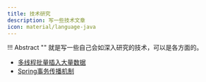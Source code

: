 ```yaml
---
title: 技术研究
description: 写一些技术文章
icon: material/language-java
---
```


!!! Abstract ""
    就是写一些自己会如深入研究的技术，可以是各方面的。

- <a class="navigation" href="多线程批量插入大量数据/">多线程批量插入大量数据</a>
- <a class="navigation" href="Spring事务传播机制/">Spring事务传播机制</a>